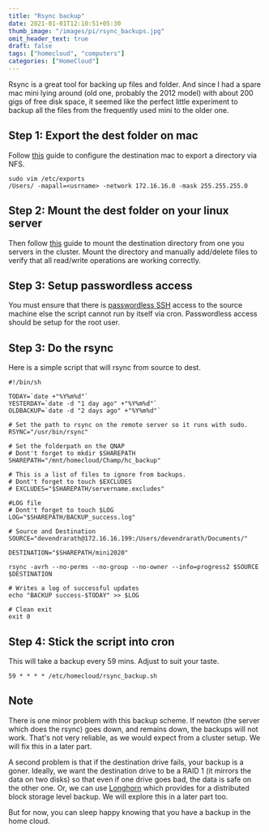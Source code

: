 ```yaml
---
title: "Rsync backup"
date: 2021-01-01T12:10:51+05:30
thumb_image: "/images/pi/rsync_backups.jpg"
omit_header_text: true
draft: false
tags: ["homecloud", "computers"]
categories: ["HomeCloud"]
---
```


Rsync is a great tool for backing up files and folder. And since I had a spare mac mini lying around (old one, probably the 2012 model) with about 200 gigs of free disk space, it seemed like the perfect little experiment to backup all the files from the frequently used mini to the older one.

## Step 1: Export the dest folder on mac

Follow [this](https://knowledge.autodesk.com/search-result/caas/sfdcarticles/sfdcarticles/Enabling-network-NFS-shares-in-Mac-OS-X.html) guide to configure the destination mac to export a directory via NFS. 

```
sudo vim /etc/exports
/Users/ -mapall=<usrname> -network 172.16.16.0 -mask 255.255.255.0
```

## Step 2: Mount the dest folder on your linux server

Then follow [this](https://behind-the-scenes.net/mounting-a-shared-nas-folder-onto-a-raspberry-pi/) guide to mount the destination directory from one you servers in the cluster. Mount the directory and manually add/delete files to verify that all read/write operations are working correctly. 

## Step 3: Setup passwordless access

You must ensure that there is [passwordless SSH](/posts/pi/6_pihome_configure_passwordless_ssh) access to the source machine else the script cannot run by itself via cron. Passwordless access should be setup for the root user. 

## Step 3: Do the rsync

Here is a simple script that will rsync from source to dest. 

```
#!/bin/sh

TODAY=`date +"%Y%m%d"`
YESTERDAY=`date -d "1 day ago" +"%Y%m%d"`
OLDBACKUP=`date -d "2 days ago" +"%Y%m%d"`

# Set the path to rsync on the remote server so it runs with sudo.
RSYNC="/usr/bin/rsync"

# Set the folderpath on the QNAP
# Dont't forget to mkdir $SHAREPATH
SHAREPATH="/mnt/homecloud/Champ/hc_backup"
 
# This is a list of files to ignore from backups.
# Dont't forget to touch $EXCLUDES
# EXCLUDES="$SHAREPATH/servername.excludes"

#LOG file
# Dont't forget to touch $LOG
LOG="$SHAREPATH/BACKUP_success.log"
 
# Source and Destination
SOURCE="devendrarath@172.16.16.199:/Users/devendrarath/Documents/"

DESTINATION="$SHAREPATH/mini2020"

rsync -avrh --no-perms --no-group --no-owner --info=progress2 $SOURCE $DESTINATION

# Writes a log of successful updates
echo "BACKUP success-$TODAY" >> $LOG

# Clean exit
exit 0
```
## Step 4: Stick the script into cron

This will take a backup every 59 mins. Adjust to suit your taste.  

```
59 * * * * /etc/homecloud/rsync_backup.sh
```

## Note

There is one minor problem with this backup scheme. If newton (the server which does the rsync) goes down, and remains down, the backups will not work. That's not very reliable, as we would expect from a cluster setup. We will fix this in a later part. 

A second problem is that if the destination drive fails, your backup is a goner. Ideally, we want the destination drive to be a RAID 1 (it mirrors the data on two disks) so that even if one drive goes bad, the data is safe on the other one. Or, we can use [Longhorn](https://longhorn.io) which provides for a distributed block storage level backup. We will explore this in a later part too. 

But for now, you can sleep happy knowing that you have a backup in the home cloud. 

